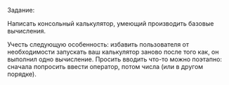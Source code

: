 Задание:

Написать консольный калькулятор, умеющий производить базовые вычисления. 

Учесть следующую особенность: избавить пользователя от необходимости запускать ваш калькулятор заново после того как, он выполнил одно вычисление.
Просить вводить что-то можно поэтапно: сначала попросить ввести оператор, потом числа (или в другом порядке).
